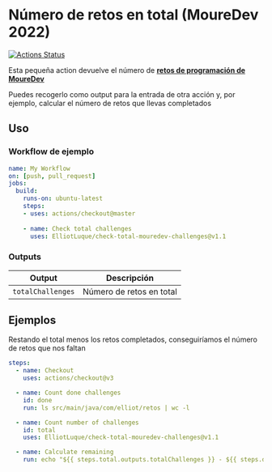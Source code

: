 # Número de retos en total (MoureDev 2022)


[![Actions Status](https://github.com/jacobtomlinson/python-container-action/workflows/Integration%20Test/badge.svg)](https://github.com/jacobtomlinson/python-container-action/actions)

Esta pequeña action devuelve el número de **[retos de programación de MoureDev](https://retosdeprogramacion.com/semanales2022)**

Puedes recogerlo como output para la entrada de otra acción y, por ejemplo, calcular el número de retos que llevas completados

## Uso

### Workflow de ejemplo

```yaml
name: My Workflow
on: [push, pull_request]
jobs:
  build:
    runs-on: ubuntu-latest
    steps:
    - uses: actions/checkout@master
    
    - name: Check total challenges
      uses: ElliotLuque/check-total-mouredev-challenges@v1.1
```

### Outputs

| Output                                             | Descripción                                        |
|------------------------------------------------------|-----------------------------------------------|
| `totalChallenges`  | Número de retos en total    |

## Ejemplos

Restando el total menos los retos completados, conseguiríamos el número de retos que nos faltan

```yaml
steps:
  - name: Checkout
    uses: actions/checkout@v3

  - name: Count done challenges
    id: done
    run: ls src/main/java/com/elliot/retos | wc -l

  - name: Count number of challenges
    id: total
    uses: ElliotLuque/check-total-mouredev-challenges@v1.1

  - name: Calculate remaining
    run: echo "${{ steps.total.outputs.totalChallenges }} - ${{ steps.done.outputs.doneChallenges }}"
      
```
